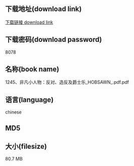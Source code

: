 ## 下载地址(download link)
[下载链接 download link](https://tutu365.netlify.app/?s=1245%E3%80%81%E9%9D%9E%E5%87%A1%E5%B0%8F%E4%BA%BA%E7%89%A9%EF%BC%9A%E5%8F%8D%E5%AF%B9%E3%80%81%E9%80%A0%E5%8F%8D%E5%8F%8A%E7%88%B5%E5%A3%AB%E4%B9%90_HOBSAWN_.pdf)

## 下载密码(download password)
8078

## 名称(book name)
1245、非凡小人物：反对、造反及爵士乐_HOBSAWN_.pdf.pdf

## 语言(language)
chinese

## MD5


## 大小(filesize)
80.7 MB
